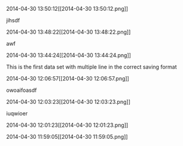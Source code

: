2014-04-30 13:50:12[[2014-04-30 13:50:12.png]]

jihsdf

2014-04-30 13:48:22[[2014-04-30 13:48:22.png]]

awf

2014-04-30 13:44:24[[2014-04-30 13:44:24.png]]

This is the first data set with
multiple line in the correct 
saving format

2014-04-30 12:06:57[[2014-04-30 12:06:57.png]]

owoaifoasdf

2014-04-30 12:03:23[[2014-04-30 12:03:23.png]]

iuqwioer

2014-04-30 12:01:23[[2014-04-30 12:01:23.png]]



2014-04-30 11:59:05[[2014-04-30 11:59:05.png]]



